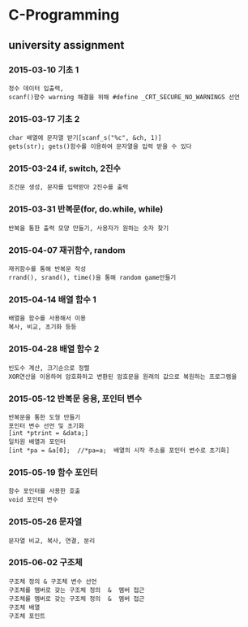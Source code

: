 # C-Programming
## university assignment

### 2015-03-10 기초 1
    정수 데이터 입출력,
    scanf()함수 warning 해결을 위해 #define _CRT_SECURE_NO_WARNINGS 선언
### 2015-03-17 기초 2
    char 배열에 문자열 받기[scanf_s("%c", &ch, 1)]
    gets(str); gets()함수를 이용하여 문자열을 입력 받을 수 있다

### 2015-03-24 if, switch, 2진수
    조건문 생성, 문자를 입력받아 2진수를 출력

### 2015-03-31 반복문(for, do.while, while) 
    반복을 통한 출력 모양 만들기, 사용자가 원하는 숫자 찾기

### 2015-04-07 재귀함수, random
    재귀함수를 통해 반복문 작성
    rrand(), srand(), time()을 통해 random game만들기

### 2015-04-14 배열 함수 1 
    배열을 함수를 사용해서 이용
    복사, 비교, 초기화 등등

### 2015-04-28 배열 함수 2
    빈도수 계산, 크기순으로 정렬
    XOR연산을 이용하여 암호화하고 변환된 암호문을 원래의 값으로 복원하는 프로그램을 
### 2015-05-12 반복문 응용, 포인터 변수
    반복문을 통한 도형 만들기
    포인터 변수 선언 및 초기화
    [int *ptrint = &data;]
    일차원 배열과 포인터
    [int *pa = &a[0];  //*pa=a;  배열의 시작 주소를 포인터 변수로 초기화]

### 2015-05-19 함수 포인터
    함수 포인터를 사용한 호출
    void 포인터 변수


### 2015-05-26 문자열
    문자열 비교, 복사, 연결, 분리

### 2015-06-02 구조체
    구조체 정의 & 구조체 변수 선언
    구조체를 멤버로 갖는 구조체 정의  &  멤버 접근
    구조체를 멤버로 갖는 구조체 정의  &  멤버 접근
    구조체 배열
    구조체 포인트
